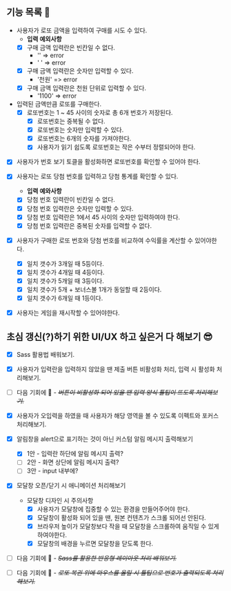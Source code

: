 ## 기능 목록 🚀

- 사용자가 로또 금액을 입력하여 구매를 시도 수 있다.
  - **입력 예외사항**
  - [x] 구매 금액 입력란은 빈칸일 수 없다.
    - '' => error
    - ' ' => error
  - [x] 구매 금액 입력란은 숫자만 입력할 수 있다.
    - '천원' => error
  - [x] 구매 금액 입력란은 천원 단위로 입력할 수 있다.
    - '1100' => error
- 입력된 금액만큼 로또를 구매한다.
  - [x] 로또번호는 1 ~ 45 사이의 숫자로 총 6개 번호가 저장된다.
    - [x] 로또번호는 중복될 수 없다.
    - [x] 로또번호는 숫자만 입력할 수 있다.
    - [x] 로또번호는 6개의 숫자를 가져야한다.
    - [x] 사용자가 읽기 쉽도록 로또번호는 작은 수부터 정렬되어야 한다.
- [x] 사용자가 번호 보기 토클을 활성화하면 로또번호를 확인할 수 있어야 한다.
- [x] 사용자는 로또 당첨 번호를 입력하고 당첨 통계를 확인할 수 있다.
  * **입력 예와사항**
  * [x] 당첨 번호 입력란이 빈칸일 수 없다.
  * [x] 당첨 번호 입력란은 숫자만 입력할 수 있다.
  * [x] 당첨 번호 입력란은 1에서 45 사이의 숫자만 입력하여야 한다.
  * [x] 당첨 번호 입력란은 중복된 숫자를 입력할 수 없다.
- [x] 사용자가 구매한 로또 번호와 당첨 번호를 비교하여 수익률을 계산할 수 있어야한다.
  - [x] 일치 갯수가 3개일 때 5등이다.
  - [x] 일치 갯수가 4개일 때 4등이다.
  - [x] 일치 갯수가 5개일 때 3등이다.
  - [x] 일치 갯수가 5개 + 보너스볼 1개가 동일할 때 2등이다.
  - [x] 일치 갯수가 6개일 때 1등이다.
  
- [x] 사용자는 게임을 재시작할 수 있어야한다.



## 초심 갱신(?)하기 위한 UI/UX 하고 싶은거 다 해보기 😎

* [x] Sass 활용법 배워보기.
* [x] 사용자가 입력란을 입력하지 않았을 땐 제출 버튼 비활성화 처리, 입력 시 활성화 처리해보기.
* [ ] 다음 기회에 🥲 -  _~~버튼이 비활성화 되어 있을 땐 입력 양식 툴팁이 뜨도록 처리해보기.~~_
* [x] 사용자가 오입력을 하였을 때 사용자가 해당 영역을 볼 수 있도록 이펙트와 포커스 처리해보기.
* [x] 알림창을 alert으로 표기하는 것이 아닌 커스텀 알림 메시지 출력해보기
  * [x] 1안 - 입력란 하단에 알림 메시지 출력?
  * [ ] 2안 - 화면 상단에 알림 메시지 출력?
  * [ ] 3안 - input 내부에?
* [x] 모달창 오픈/닫기 시 애니메이션 처리해보기
  * 모달창 디자인 시 주의사항
    * [x] 사용자가 모달창에 집중할 수 있는 환경을 만들어주어야 한다.
    * [x] 모달창이 활성화 되어 있을 땐, 원본 컨텐츠가 스크롤 되어선 안된다.
    * [x] 브라우저 높이가 모달창보다 작을 때 모달창을 스크롤하여 움직일 수 있게 하여야한다.
    * [x] 모달창의 배경을 누르면 모달창을 닫도록 한다.
* [ ] 다음 기회에 🥲 -  _~~Sass를 활용한 반응형 레이아웃 처리 배워보기.~~_
* [ ] 다음 기회에 🥲 - _~~로또 복권 위에 마우스를 올릴 시 툴팁으로 번호가 출력되도록 처리해보기.~~_

